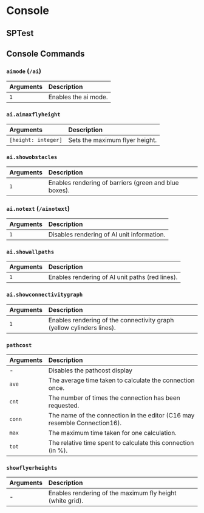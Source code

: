 # Console

## SPTest

## Console Commands

### `aimode` (`/ai`)
| Arguments | Description          |
| :-------- | :------------------- |
| `1`       | Enables the ai mode. |

### `ai.aimaxflyheight`
| Arguments           | Description                   |
| :------------------ | :---------------------------- |
| `[height: integer]` | Sets the maximum flyer height. |

### `ai.showobstacles`
| Arguments | Description                                           |
| :-------- | :---------------------------------------------------- |
| `1`       | Enables rendering of barriers (green and blue boxes). |

### `ai.notext` (`/ainotext`)
| Arguments | Description                                |
| :-------- | :----------------------------------------- |
| `1`       | Disables rendering of AI unit information. |

### `ai.showallpaths`
| Arguments | Description                                     |
| :-------- | :---------------------------------------------- |
| `1`       | Enables rendering of AI unit paths (red lines). |

### `ai.showconnectivitygraph`
| Arguments | Description                                                           |
| :-------- | :-------------------------------------------------------------------- |
| `1`       | Enables rendering of the connectivity graph (yellow cylinders lines). |

### `pathcost`
| Arguments | Description                                                               |
| :-------- | :------------------------------------------------------------------------ |
| -         | Disables the pathcost display                                             |
| `ave`     | The average time taken to calculate the connection once.                  |
| `cnt`     | The number of times the connection has been requested.                    |
| `conn`    | The name of the connection in the editor (C16 may resemble Connection16). |
| `max`     | The maximum time taken for one calculation.                               |
| `tot`     | The relative time spent to calculate this connection (in %).              |

### `showflyerheights`
| Arguments | Description                                               |
| :-------- | :-------------------------------------------------------- |
| -         | Enables rendering of the maximum fly height (white grid). |
